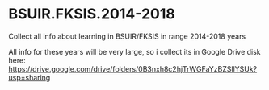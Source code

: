 # BSUIR.FKSIS.2014-2018
Collect all info about learning in BSUIR/FKSIS in range 2014-2018 years

All info for these years will be very large, so i collect its in Google Drive disk here:
https://drive.google.com/drive/folders/0B3nxh8c2hjTrWGFaYzBZSllYSUk?usp=sharing
